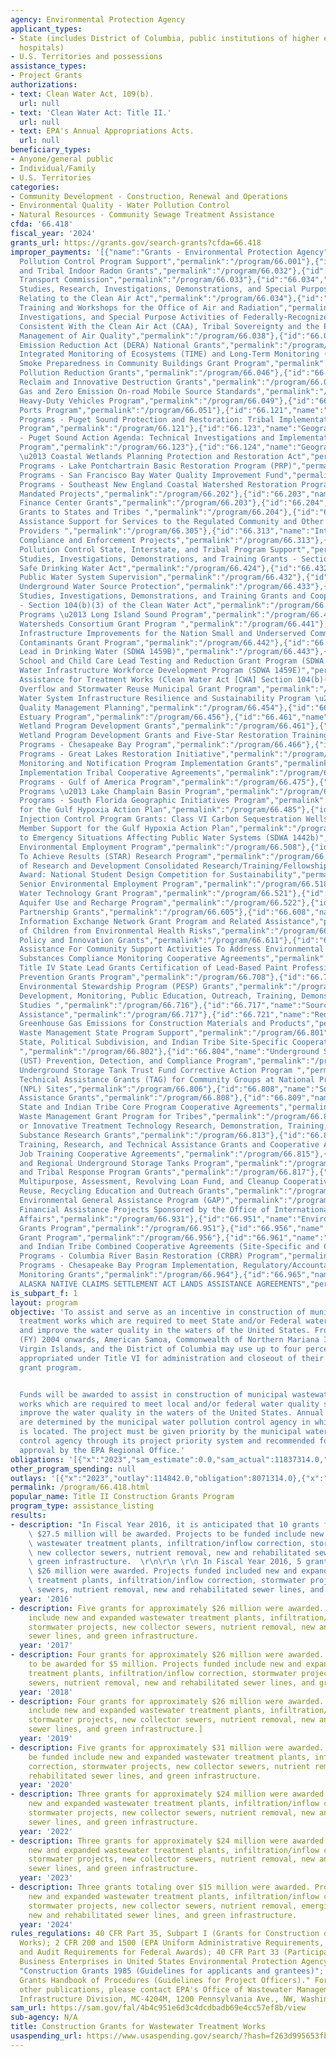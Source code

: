 ```yaml
---
agency: Environmental Protection Agency
applicant_types:
- State (includes District of Columbia, public institutions of higher education and
  hospitals)
- U.S. Territories and possessions
assistance_types:
- Project Grants
authorizations:
- text: Clean Water Act, 109(b).
  url: null
- text: 'Clean Water Act: Title II.'
  url: null
- text: EPA's Annual Appropriations Acts.
  url: null
beneficiary_types:
- Anyone/general public
- Individual/Family
- U.S. Territories
categories:
- Community Development - Construction, Renewal and Operations
- Environmental Quality - Water Pollution Control
- Natural Resources - Community Sewage Treatment Assistance
cfda: '66.418'
fiscal_year: '2024'
grants_url: https://grants.gov/search-grants?cfda=66.418
improper_payments: '[{"name":"Grants - Environmental Protection Agency","outlays":1720310000.0,"improper_payments":13190000.0,"insufficient_payment":0.0,"high_priority":false,"related_programs":[{"id":"66.001","name":"Air
  Pollution Control Program Support","permalink":"/program/66.001"},{"id":"66.032","name":"State
  and Tribal Indoor Radon Grants","permalink":"/program/66.032"},{"id":"66.033","name":"Ozone
  Transport Commission","permalink":"/program/66.033"},{"id":"66.034","name":"Surveys,
  Studies, Research, Investigations, Demonstrations, and Special Purpose Activities
  Relating to the Clean Air Act","permalink":"/program/66.034"},{"id":"66.037","name":"Internships,
  Training and Workshops for the Office of Air and Radiation","permalink":"/program/66.037"},{"id":"66.038","name":"Training,
  Investigations, and Special Purpose Activities of Federally-Recognized Indian Tribes
  Consistent With the Clean Air Act (CAA), Tribal Sovereignty and the Protection and
  Management of Air Quality","permalink":"/program/66.038"},{"id":"66.039","name":"Diesel
  Emission Reduction Act (DERA) National Grants","permalink":"/program/66.039"},{"id":"66.042","name":"Temporally
  Integrated Monitoring of Ecosystems (TIME) and Long-Term Monitoring (LTM) Program","permalink":"/program/66.042"},{"id":"66.044","name":"Wildfire
  Smoke Preparedness in Community Buildings Grant Program","permalink":"/program/66.044"},{"id":"66.046","name":"Climate
  Pollution Reduction Grants","permalink":"/program/66.046"},{"id":"66.047","name":"Hydrofluorocarbon
  Reclaim and Innovative Destruction Grants","permalink":"/program/66.047"},{"id":"66.048","name":"Greenhouse
  Gas and Zero Emission On-road Mobile Source Standards","permalink":"/program/66.048"},{"id":"66.049","name":"Clean
  Heavy-Duty Vehicles Program","permalink":"/program/66.049"},{"id":"66.051","name":"Clean
  Ports Program","permalink":"/program/66.051"},{"id":"66.121","name":"Geographic
  Programs - Puget Sound Protection and Restoration: Tribal Implementation Assistance
  Program","permalink":"/program/66.121"},{"id":"66.123","name":"Geographic Programs
  - Puget Sound Action Agenda: Technical Investigations and Implementation Assistance
  Program","permalink":"/program/66.123"},{"id":"66.124","name":"Geographic Programs
  \u2013 Coastal Wetlands Planning Protection and Restoration Act","permalink":"/program/66.124"},{"id":"66.125","name":"Geographic
  Programs - Lake Pontchartrain Basic Restoration Program (PRP)","permalink":"/program/66.125"},{"id":"66.126","name":"Geographic
  Programs - San Francisco Bay Water Quality Improvement Fund","permalink":"/program/66.126"},{"id":"66.129","name":"Geographic
  Programs - Southeast New England Coastal Watershed Restoration Program","permalink":"/program/66.129"},{"id":"66.202","name":"Congressionally
  Mandated Projects","permalink":"/program/66.202"},{"id":"66.203","name":"Environmental
  Finance Center Grants","permalink":"/program/66.203"},{"id":"66.204","name":"Multipurpose
  Grants to States and Tribes ","permalink":"/program/66.204"},{"id":"66.305","name":"Compliance
  Assistance Support for Services to the Regulated Community and Other Assistance
  Providers ","permalink":"/program/66.305"},{"id":"66.313","name":"International
  Compliance and Enforcement Projects","permalink":"/program/66.313"},{"id":"66.419","name":"Water
  Pollution Control State, Interstate, and Tribal Program Support","permalink":"/program/66.419"},{"id":"66.424","name":"Surveys,
  Studies, Investigations, Demonstrations, and Training Grants - Section 1442 of the
  Safe Drinking Water Act","permalink":"/program/66.424"},{"id":"66.432","name":"State
  Public Water System Supervision","permalink":"/program/66.432"},{"id":"66.433","name":"State
  Underground Water Source Protection","permalink":"/program/66.433"},{"id":"66.436","name":"Surveys,
  Studies, Investigations, Demonstrations, and Training Grants and Cooperative Agreements
  - Section 104(b)(3) of the Clean Water Act","permalink":"/program/66.436"},{"id":"66.437","name":"Geographic
  Programs \u2013 Long Island Sound Program","permalink":"/program/66.437"},{"id":"66.441","name":"Healthy
  Watersheds Consortium Grant Program ","permalink":"/program/66.441"},{"id":"66.442","name":"Water
  Infrastructure Improvements for the Nation Small and Underserved Communities Emerging
  Contaminants Grant Program","permalink":"/program/66.442"},{"id":"66.443","name":"Reducing
  Lead in Drinking Water (SDWA 1459B)","permalink":"/program/66.443"},{"id":"66.444","name":"Voluntary
  School and Child Care Lead Testing and Reduction Grant Program (SDWA 1464(d))","permalink":"/program/66.444"},{"id":"66.445","name":"Innovative
  Water Infrastructure Workforce Development Program (SDWA 1459E)","permalink":"/program/66.445"},{"id":"66.446","name":"Technical
  Assistance for Treatment Works (Clean Water Act [CWA] Section 104(b)(8))","permalink":"/program/66.446"},{"id":"66.447","name":"Sewer
  Overflow and Stormwater Reuse Municipal Grant Program","permalink":"/program/66.447"},{"id":"66.448","name":"Drinking
  Water System Infrastructure Resilience and Sustainability Program \u2013 SDWA 1459A(l)","permalink":"/program/66.448"},{"id":"66.454","name":"Water
  Quality Management Planning","permalink":"/program/66.454"},{"id":"66.456","name":"National
  Estuary Program","permalink":"/program/66.456"},{"id":"66.461","name":"Regional
  Wetland Program Development Grants","permalink":"/program/66.461"},{"id":"66.462","name":"National
  Wetland Program Development Grants and Five-Star Restoration Training Grant","permalink":"/program/66.462"},{"id":"66.466","name":"Geographic
  Programs - Chesapeake Bay Program","permalink":"/program/66.466"},{"id":"66.469","name":"Geographic
  Programs - Great Lakes Restoration Initiative","permalink":"/program/66.469"},{"id":"66.472","name":"Beach
  Monitoring and Notification Program Implementation Grants","permalink":"/program/66.472"},{"id":"66.473","name":"Direct
  Implementation Tribal Cooperative Agreements","permalink":"/program/66.473"},{"id":"66.475","name":"Geographic
  Programs - Gulf of America Program","permalink":"/program/66.475"},{"id":"66.481","name":"Geographic
  Programs \u2013 Lake Champlain Basin Program","permalink":"/program/66.481"},{"id":"66.484","name":"Geographic
  Programs - South Florida Geographic Initiatives Program","permalink":"/program/66.484"},{"id":"66.485","name":"Support
  for the Gulf Hypoxia Action Plan","permalink":"/program/66.485"},{"id":"66.486","name":"Underground
  Injection Control Program Grants: Class VI Carbon Sequestration Wells","permalink":"/program/66.486"},{"id":"66.487","name":"Non-State
  Member Support for the Gulf Hypoxia Action Plan","permalink":"/program/66.487"},{"id":"66.489","name":"Response
  to Emergency Situations Affecting Public Water Systems (SDWA 1442b)","permalink":"/program/66.489"},{"id":"66.508","name":"Senior
  Environmental Employment Program","permalink":"/program/66.508"},{"id":"66.509","name":"Science
  To Achieve Results (STAR) Research Program","permalink":"/program/66.509"},{"id":"66.511","name":"Office
  of Research and Development Consolidated Research/Training/Fellowships","permalink":"/program/66.511"},{"id":"66.516","name":"P3
  Award: National Student Design Competition for Sustainability","permalink":"/program/66.516"},{"id":"66.518","name":"State
  Senior Environmental Employment Program","permalink":"/program/66.518"},{"id":"66.521","name":"Innovative
  Water Technology Grant Program","permalink":"/program/66.521"},{"id":"66.522","name":"Enhanced
  Aquifer Use and Recharge Program","permalink":"/program/66.522"},{"id":"66.605","name":"Performance
  Partnership Grants","permalink":"/program/66.605"},{"id":"66.608","name":"Environmental
  Information Exchange Network Grant Program and Related Assistance","permalink":"/program/66.608"},{"id":"66.609","name":"Protection
  of Children from Environmental Health Risks","permalink":"/program/66.609"},{"id":"66.611","name":"Environmental
  Policy and Innovation Grants","permalink":"/program/66.611"},{"id":"66.614","name":"Financial
  Assistance For Community Support Activities To Address Environmental Justice Issues","permalink":"/program/66.614"},{"id":"66.701","name":"Toxic
  Substances Compliance Monitoring Cooperative Agreements","permalink":"/program/66.701"},{"id":"66.707","name":"TSCA
  Title IV State Lead Grants Certification of Lead-Based Paint Professionals","permalink":"/program/66.707"},{"id":"66.708","name":"Pollution
  Prevention Grants Program","permalink":"/program/66.708"},{"id":"66.714","name":"Pesticide
  Environmental Stewardship Program (PESP) Grants","permalink":"/program/66.714"},{"id":"66.716","name":"Research,
  Development, Monitoring, Public Education, Outreach, Training, Demonstrations, and
  Studies ","permalink":"/program/66.716"},{"id":"66.717","name":"Source Reduction
  Assistance","permalink":"/program/66.717"},{"id":"66.721","name":"Reducing Embodied
  Greenhouse Gas Emissions for Construction Materials and Products","permalink":"/program/66.721"},{"id":"66.801","name":"Hazardous
  Waste Management State Program Support","permalink":"/program/66.801"},{"id":"66.802","name":"Superfund
  State, Political Subdivision, and Indian Tribe Site-Specific Cooperative Agreements
  ","permalink":"/program/66.802"},{"id":"66.804","name":"Underground Storage Tank
  (UST) Prevention, Detection, and Compliance Program","permalink":"/program/66.804"},{"id":"66.805","name":"Leaking
  Underground Storage Tank Trust Fund Corrective Action Program ","permalink":"/program/66.805"},{"id":"66.806","name":"Superfund
  Technical Assistance Grants (TAG) for Community Groups at National Priority List
  (NPL) Sites","permalink":"/program/66.806"},{"id":"66.808","name":"Solid Waste Management
  Assistance Grants","permalink":"/program/66.808"},{"id":"66.809","name":"Superfund
  State and Indian Tribe Core Program Cooperative Agreements","permalink":"/program/66.809"},{"id":"66.812","name":"Hazardous
  Waste Management Grant Program for Tribes","permalink":"/program/66.812"},{"id":"66.813","name":"Alternative
  or Innovative Treatment Technology Research, Demonstration, Training, and Hazardous
  Substance Research Grants","permalink":"/program/66.813"},{"id":"66.814","name":"Brownfields
  Training, Research, and Technical Assistance Grants and Cooperative Agreements ","permalink":"/program/66.814"},{"id":"66.815","name":"Brownfields
  Job Training Cooperative Agreements","permalink":"/program/66.815"},{"id":"66.816","name":"Headquarters
  and Regional Underground Storage Tanks Program","permalink":"/program/66.816"},{"id":"66.817","name":"State
  and Tribal Response Program Grants","permalink":"/program/66.817"},{"id":"66.818","name":"Brownfields
  Multipurpose, Assessment, Revolving Loan Fund, and Cleanup Cooperative Agreements","permalink":"/program/66.818"},{"id":"66.921","name":"Reduce,
  Reuse, Recycling Education and Outreach Grants","permalink":"/program/66.921"},{"id":"66.926","name":"Indian
  Environmental General Assistance Program (GAP)","permalink":"/program/66.926"},{"id":"66.931","name":"International
  Financial Assistance Projects Sponsored by the Office of International and Tribal
  Affairs","permalink":"/program/66.931"},{"id":"66.951","name":"Environmental Education
  Grants Program","permalink":"/program/66.951"},{"id":"66.956","name":"Targeted Airshed
  Grant Program","permalink":"/program/66.956"},{"id":"66.961","name":"Superfund State
  and Indian Tribe Combined Cooperative Agreements (Site-Specific and Core)","permalink":"/program/66.961"},{"id":"66.962","name":"Geographic
  Programs - Columbia River Basin Restoration (CRBR) Program","permalink":"/program/66.962"},{"id":"66.964","name":"Geographic
  Programs - Chesapeake Bay Program Implementation, Regulatory/Accountability and
  Monitoring Grants","permalink":"/program/66.964"},{"id":"66.965","name":"CONTAMINATED
  ALASKA NATIVE CLAIMS SETTLEMENT ACT LANDS ASSISTANCE AGREEMENTS","permalink":"/program/66.965"}]}]'
is_subpart_f: 1
layout: program
objective: 'To assist and serve as an incentive in construction of municipal wastewater
  treatment works which are required to meet State and/or Federal water quality standards
  and improve the water quality in the waters of the United States. From fiscal year
  (FY) 2004 onwards, American Samoa, Commonwealth of Northern Mariana Islands, Guam,
  Virgin Islands, and the District of Columbia may use up to four percent of the funds
  appropriated under Title VI for administration and closeout of their construction
  grant program.


  Funds will be awarded to assist in construction of municipal wastewater treatment
  works which are required to meet local and/or federal water quality standards and
  improve the water quality in the waters of the United States. Annual funding priorities
  are determined by the municipal water pollution control agency in which the grantee
  is located. The project must be given priority by the municipal water pollution
  control agency through its project priority system and recommended for funding for
  approval by the EPA Regional Office.'
obligations: '[{"x":"2023","sam_estimate":0.0,"sam_actual":11837314.0,"usa_spending_actual":11837314.0},{"x":"2024","sam_estimate":0.0,"sam_actual":7505846.0,"usa_spending_actual":7505846.0},{"x":"2025","sam_estimate":0.0,"sam_actual":16215000.0,"usa_spending_actual":0.0}]'
other_program_spending: null
outlays: '[{"x":"2023","outlay":114842.0,"obligation":8071314.0},{"x":"2024","outlay":0.0,"obligation":7505846.0},{"x":"2025","outlay":0.0,"obligation":0.0}]'
permalink: /program/66.418.html
popular_name: Title II Construction Grants Program
program_type: assistance_listing
results:
- description: "In Fiscal Year 2016, it is anticipated that 10 grants for approximately\
    \ $27.5 million will be awarded. Projects to be funded include new and expanded\
    \ wastewater treatment plants, infiltration/inflow correction, stormwater projects,\
    \ new collector sewers, nutrient removal, new and rehabilitated sewer lines, and\
    \ green infrastructure.  \r\n\r\n \r\n In Fiscal Year 2016, 5 grants for approximately\
    \ $26 million were awarded. Projects funded included new and expanded wastewater\
    \ treatment plants, infiltration/inflow correction, stormwater projects, new collector\
    \ sewers, nutrient removal, new and rehabilitated sewer lines, and green infrastructure."
  year: '2016'
- description: Five grants for approximately $26 million were awarded. Projects funded
    include new and expanded wastewater treatment plants, infiltration/inflow correction,
    stormwater projects, new collector sewers, nutrient removal, new and rehabilitated
    sewer lines, and green infrastructure.
  year: '2017'
- description: Four grants for approximately $26 million were awarded. One likely
    to be awarded for $5 million. Projects funded include new and expanded wastewater
    treatment plants, infiltration/inflow correction, stormwater projects, new collector
    sewers, nutrient removal, new and rehabilitated sewer lines, and green infrastructure.
  year: '2018'
- description: Four grants for approximately $26 million were awarded. Projects funded
    include new and expanded wastewater treatment plants, infiltration/inflow correction,
    stormwater projects, new collector sewers, nutrient removal, new and rehabilitated
    sewer lines, and green infrastructure.]
  year: '2019'
- description: Five grants for approximately $31 million were awarded. Projects to
    be funded include new and expanded wastewater treatment plants, infiltration/inflow
    correction, stormwater projects, new collector sewers, nutrient removal, new and
    rehabilitated sewer lines, and green infrastructure.
  year: '2020'
- description: Three grants for approximately $24 million were awarded. Projects include
    new and expanded wastewater treatment plants, infiltration/inflow correction,
    stormwater projects, new collector sewers, nutrient removal, new and rehabilitated
    sewer lines, and green infrastructure.
  year: '2022'
- description: Three grants for approximately $24 million were awarded. Projects include
    new and expanded wastewater treatment plants, infiltration/inflow correction,
    stormwater projects, new collector sewers, nutrient removal, new and rehabilitated
    sewer lines, and green infrastructure.
  year: '2023'
- description: Three grants totaling over $15 million were awarded. Projects include
    new and expanded wastewater treatment plants, infiltration/inflow correction,
    stormwater projects, new collector sewers, nutrient removal, emerging contaminants,
    new and rehabilitated sewer lines, and green infrastructure.
  year: '2024'
rules_regulations: 40 CFR Part 35, Subpart I (Grants for Construction of Treatment
  Works); 2 CFR 200 and 1500 (EPA Uniform Administrative Requirements, Cost Principles,
  and Audit Requirements for Federal Awards); 40 CFR Part 33 (Participation by Disadvantaged
  Business Enterprises in United States Environmental Protection Agency Programs);
  "Construction Grants 1985 (Guidelines for applicants and grantees)"; and Construction
  Grants Handbook of Procedures (Guidelines for Project Officers)." For these and
  other publications, please contact EPA's Office of Wastewater Management, Water
  Infrastructure Division, MC-4204M, 1200 Pennsylvania Ave., NW, Washington, DC 20460.
sam_url: https://sam.gov/fal/4b4c951e6d3c4dcdbadb69e4cc57ef8b/view
sub-agency: N/A
title: Construction Grants for Wastewater Treatment Works
usaspending_url: https://www.usaspending.gov/search/?hash=f263d995653fbbfa347744019327d8e1
---
```

